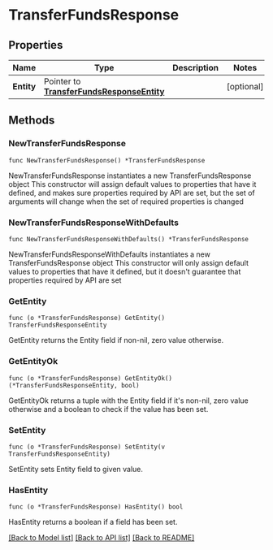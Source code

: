 # TransferFundsResponse

## Properties

Name | Type | Description | Notes
------------ | ------------- | ------------- | -------------
**Entity** | Pointer to [**TransferFundsResponseEntity**](TransferFundsResponseEntity.md) |  | [optional] 

## Methods

### NewTransferFundsResponse

`func NewTransferFundsResponse() *TransferFundsResponse`

NewTransferFundsResponse instantiates a new TransferFundsResponse object
This constructor will assign default values to properties that have it defined,
and makes sure properties required by API are set, but the set of arguments
will change when the set of required properties is changed

### NewTransferFundsResponseWithDefaults

`func NewTransferFundsResponseWithDefaults() *TransferFundsResponse`

NewTransferFundsResponseWithDefaults instantiates a new TransferFundsResponse object
This constructor will only assign default values to properties that have it defined,
but it doesn't guarantee that properties required by API are set

### GetEntity

`func (o *TransferFundsResponse) GetEntity() TransferFundsResponseEntity`

GetEntity returns the Entity field if non-nil, zero value otherwise.

### GetEntityOk

`func (o *TransferFundsResponse) GetEntityOk() (*TransferFundsResponseEntity, bool)`

GetEntityOk returns a tuple with the Entity field if it's non-nil, zero value otherwise
and a boolean to check if the value has been set.

### SetEntity

`func (o *TransferFundsResponse) SetEntity(v TransferFundsResponseEntity)`

SetEntity sets Entity field to given value.

### HasEntity

`func (o *TransferFundsResponse) HasEntity() bool`

HasEntity returns a boolean if a field has been set.


[[Back to Model list]](../README.md#documentation-for-models) [[Back to API list]](../README.md#documentation-for-api-endpoints) [[Back to README]](../README.md)


